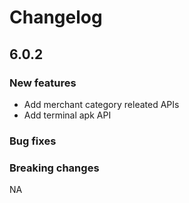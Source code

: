 # Changelog

## 6.0.2  

### New features  

* Add merchant category releated APIs
* Add terminal apk API

### Bug fixes  


### Breaking changes  
NA

